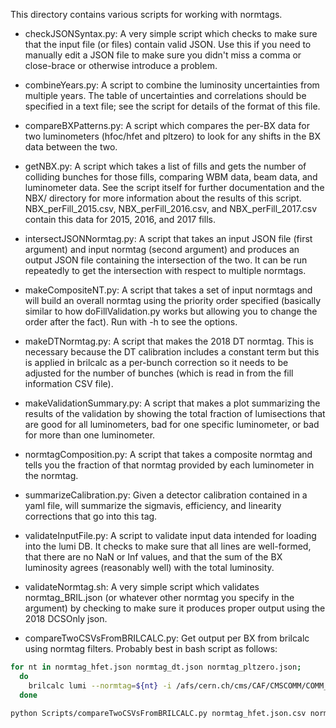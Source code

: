 This directory contains various scripts for working with normtags.

* checkJSONSyntax.py: A very simple script which checks to make sure that the input file (or files) contain valid JSON. Use this if you need to manually edit a JSON file to make sure you didn't miss a comma or close-brace or otherwise introduce a problem.

* combineYears.py: A script to combine the luminosity uncertainties from multiple years. The table of uncertainties and correlations should be specified in a text file; see the script for details of the format of this file.

* compareBXPatterns.py: A script which compares the per-BX data for two luminometers (hfoc/hfet and pltzero) to look for any shifts in the BX data between the two.

* getNBX.py: A script which takes a list of fills and gets the number of colliding bunches for those fills, comparing WBM data, beam data, and luminometer data. See the script itself for further documentation and the NBX/ directory for more information about the results of this script. NBX_perFill_2015.csv, NBX_perFill_2016.csv, and NBX_perFill_2017.csv contain this data for 2015, 2016, and 2017 fills.

* intersectJSONNormtag.py: A script that takes an input JSON file (first argument) and input normtag (second argument) and produces an output JSON file containing the intersection of  the two. It can be run repeatedly to get the intersection with respect to multiple normtags.

* makeCompositeNT.py: A script that takes a set of input normtags and will build an overall normtag using the priority order specified (basically similar to how doFillValidation.py works but allowing you to change the order after the fact). Run with -h to see the options.

* makeDTNormtag.py: A script that makes the 2018 DT normtag. This is necessary because the DT calibration includes a constant term but this is applied in brilcalc as a per-bunch correction so it needs to be adjusted for the number of bunches (which is read in from the fill information CSV file).

* makeValidationSummary.py: A script that makes a plot summarizing the results of the validation by showing the total fraction of lumisections that are good for all luminometers, bad for one specific luminometer, or bad for more than one luminometer.

* normtagComposition.py: A script that takes a composite normtag and tells you the fraction of that normtag provided by each luminometer in the normtag.

* summarizeCalibration.py: Given a detector calibration contained in a yaml file, will summarize the sigmavis, efficiency, and linearity corrections that go into this tag.

* validateInputFile.py: A script to validate input data intended for loading into the lumi DB. It checks to make sure that all lines are well-formed, that there are no NaN or Inf values, and that the sum of the BX luminosity agrees (reasonably well) with the total luminosity.

* validateNormtag.sh: A very simple script which validates normtag_BRIL.json (or whatever other normtag you specify in the argument) by checking to make sure it produces proper output using the 2018 DCSOnly json.

* compareTwoCSVsFromBRILCALC.py: Get output per BX from brilcalc using normtag filters. Probably best in bash script as follows:

```bash
for nt in normtag_hfet.json normtag_dt.json normtag_pltzero.json;
  do
    brilcalc lumi --normtag=${nt} -i /afs/cern.ch/cms/CAF/CMSCOMM/COMM_DQM/certification/Collisions17/13TeV/PromptReco/Cert_294927-306126_13TeV_PromptReco_Collisions17_JSON_MuonPhys.txt -u 'hz/ub' -o ${nt}.csv --output-style=csv --byls --tssec
  done

python Scripts/compareTwoCSVsFromBRILCALC.py normtag_hfet.json.csv normtag_pltzero.json.csv Scripts/NBX_perFill_2017.csv HFPLTFILTER
```
